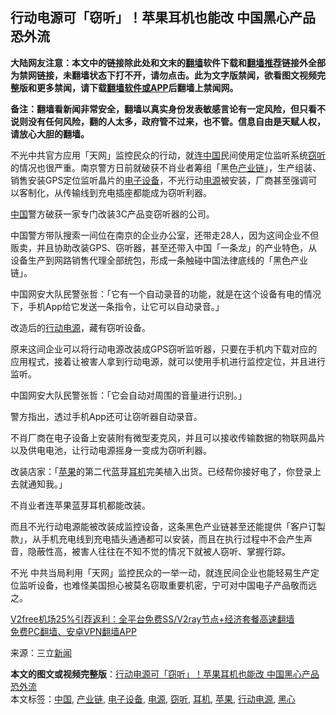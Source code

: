 <h2>行动电源可「窃听」！苹果耳机也能改 中国黑心产品恐外流</h2> <p class="notice"><b>大陆网友注意：本文中的链接除此处和文末的<a href="https://github.com/bannedbook/fanqiang" >翻墙</a>软件下载和<a href="https://github.com/killgcd/justmysocks/blob/master/README.md">翻墙推荐</a>链接外全部为禁网链接，未翻墙状态下打不开，请勿点击。此为文字版禁闻，欲看图文视频完整版和更多禁闻，请下载<a href="https://github.com/bannedbook/fanqiang">翻墙软件或APP</a>后翻墙上禁闻网。</p><p>备注：翻墙看新闻非常安全，翻墙以真实身份发表敏感言论有一定风险，但只看不说则没有任何风险，翻的人太多，政府管不过来，也不管。信息自由是天赋人权，请放心大胆的翻墙。</b></p>  <div class="entry"> <p>不光中共官方应用「天网」监控民众的行动，就连<span class='wp_keywordlink_affiliate'><a href="https://www.bannedbook.org/" title="中国" target="_blank">中国</a></span>民间使用定位监听系统<a href="https://www.bannedbook.org/bnews/tag/%E7%AA%83%E5%90%AC/" class="st_tag internal_tag" rel="tag" title="标签 窃听 下的日志">窃听</a>的情况也很严重。南京警方日前就破获不肖业者筹组「黑色<a href="https://www.bannedbook.org/bnews/tag/%E4%BA%A7%E4%B8%9A%E9%93%BE/" class="st_tag internal_tag" rel="tag" title="标签 产业链 下的日志">产业链</a>」，生产组装、销售安装GPS定位监听晶片的<a href="https://www.bannedbook.org/bnews/tag/%e7%94%b5%e5%ad%90%e8%ae%be%e5%a4%87/" class="st_tag internal_tag" rel="tag" title="标签 电子设备 下的日志">电子设备</a>，不光行动<a href="https://www.bannedbook.org/bnews/tag/%E7%94%B5%E6%BA%90/" class="st_tag internal_tag" rel="tag" title="标签 电源 下的日志">电源</a>被安装，厂商甚至强调可以客制化，从传输线到充电插座都能成为窃听利器。</p> <p><a href="https://www.bannedbook.org/bnews/tag/%E4%B8%AD%E5%9B%BD/" class="st_tag internal_tag" rel="tag" title="标签 中国 下的日志">中国</a>警方破获一家专门改装3C产品变窃听器的公司。</p> <p>中国警方带队搜索一间位在南京的企业办公室，还带走28人，因为这间企业不但贩卖，并且协助改装GPS、窃听器，甚至还带入中国「一条龙」的产业特色，从设备生产到网路销售代理全部统包，形成一条触碰中国法律底线的「黑色产业链」。</p> <p>中国网安大队民警张哲：「它有一个自动录音的功能，就是在这个设备有电的情况下，手机App给它发送一条指令，让它可以自动录音。」</p>  <p>改造后的<a href="https://www.bannedbook.org/bnews/tag/%E8%A1%8C%E5%8A%A8%E7%94%B5%E6%BA%90/" class="st_tag internal_tag" rel="tag" title="标签 行动电源 下的日志">行动电源</a>，藏有窃听设备。</p> <p>原来这间企业可以将行动电源改装成GPS窃听监听器，只要在手机内下载对应的应用程式，接着让被害人拿到行动电源，就可以使用手机进行监控定位，并且进行监听。</p> <p>中国网安大队民警张哲：「它会自动对周围的音量进行识别。」</p> <p>警方指出，透过手机App还可让窃听器自动录音。</p>  <p>不肖厂商在电子设备上安装附有微型麦克风，并且可以接收传输数据的物联网晶片以及供电电池，让行动电源摇身一变成为窃听利器。</p> <p>改装店家：「<a href="https://www.bannedbook.org/bnews/tag/%e8%8b%b9%e6%9e%9c/" class="st_tag internal_tag" rel="tag" title="标签 苹果 下的日志">苹果</a>的第二代蓝芽<a href="https://www.bannedbook.org/bnews/tag/%E8%80%B3%E6%9C%BA/" class="st_tag internal_tag" rel="tag" title="标签 耳机 下的日志">耳机</a>完美植入出货。已经帮你接好电了，你登录上去就通知我。」</p> <p>不肖业者连苹果蓝芽耳机都能改装。</p> <p>而且不光行动电源能被改装成监控设备，这条黑色产业链甚至还能提供「客户订製款」，从手机充电线到充电插头通通都可以安装，而且在执行过程中不会产生声音，隐蔽性高，被害人往往在不知不觉的情况下就被人窃听、掌握行踪。</p>  <p>不光 中共当局利用「天网」监控民众的一举一动，就连民间企业也能轻易生产定位监听设备，也难怪美国担心被莫名窃取重要机密，宁可对中国电子产品敬而远之。</p> <p class="texttj"> <a href="https://github.com/bannedbook/fanqiang/wiki/V2ray%E6%9C%BA%E5%9C%BA" target="_blank">V2free机场25%引荐返利：全平台免费SS/V2ray节点+经济套餐高速翻墙</a><br/> <a href="https://github.com/bannedbook/fanqiang/wiki/%E7%A6%81%E9%97%BB%E7%BD%91%E5%AE%89%E5%8D%93%E7%BF%BB%E5%A2%99%E6%96%B0%E9%97%BBAPP" target="_blank">免费PC翻墙、安卓VPN翻墙APP</a></p><p> 来源：三立<span class='wp_keywordlink_affiliate'><a href="https://www.bannedbook.org/" title="新闻">新闻</a></span> </p><a name='sharetosocial'></a>       <div><b>本文的图文或视频完整版</b>：<a href='https://www.bannedbook.org/bnews/cbnews/20210101/1458785.html'>行动电源可「窃听」！苹果耳机也能改 中国黑心产品恐外流</a></div>  </div><!--END ENTRY--> <div class="postfooter"> <div>本文标签：<a href="https://www.bannedbook.org/bnews/tag/%E4%B8%AD%E5%9B%BD/" rel="tag">中国</a>, <a href="https://www.bannedbook.org/bnews/tag/%E4%BA%A7%E4%B8%9A%E9%93%BE/" rel="tag">产业链</a>, <a href="https://www.bannedbook.org/bnews/tag/%e7%94%b5%e5%ad%90%e8%ae%be%e5%a4%87/" rel="tag">电子设备</a>, <a href="https://www.bannedbook.org/bnews/tag/%E7%94%B5%E6%BA%90/" rel="tag">电源</a>, <a href="https://www.bannedbook.org/bnews/tag/%E7%AA%83%E5%90%AC/" rel="tag">窃听</a>, <a href="https://www.bannedbook.org/bnews/tag/%E8%80%B3%E6%9C%BA/" rel="tag">耳机</a>, <a href="https://www.bannedbook.org/bnews/tag/%e8%8b%b9%e6%9e%9c/" rel="tag">苹果</a>, <a href="https://www.bannedbook.org/bnews/tag/%E8%A1%8C%E5%8A%A8%E7%94%B5%E6%BA%90/" rel="tag">行动电源</a>, <a href="https://www.bannedbook.org/bnews/tag/%E9%BB%91%E5%BF%83/" rel="tag">黑心</a></div>  </div><!--END POSTFOOTER--> 